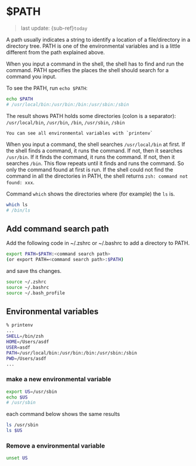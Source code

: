 # $PATH
> last update: {sub-ref}`today`
<div style="width: 790px;"></div>


A path usually indicates a string to identify a location of a file/directory in a directory tree.
PATH is one of the environmental variables and is a little different from the path explained above.

When you input a command in the shell, the shell has to find and run the command. PATH specifies the places the shell should search for a command you input.

To see the PATH, run `echo $PATH`:
```bash
echo $PATH
# /usr/local/bin:/usr/bin:/bin:/usr/sbin:/sbin
```
The result shows PATH holds some directories (colon is a separator): `/usr/local/bin`, `/usr/bin`, `/bin`, `/usr/sbin`, `/sbin`

```{tip}
You can see all environmental variables with `printenv`
```

When you input a command, the shell searches `/usr/local/bin` at first. If the shell finds a command, it runs the command. If not, then it searches `/usr/bin`. If it finds the command, it runs the command. If not, then it searches `/bin`. This flow repeats until it finds and runs the command. So only the command found at first is run. If the shell could not find the command in all the directories in PATH, the shell returns `zsh: command not found: xxx`.


Command `which` shows the directories where (for example) the `ls` is.
```bash
which ls
# /bin/ls
```

## Add command search path

Add the following code in ~/.zshrc or ~/.bashrc to add a directory to PATH.
```bash
export PATH=$PATH:<command search path>
(or export PATH=<command search path>:$PATH)
```

and save ths changes.
```bash
source ~/.zshrc
source ~/.bashrc
source ~/.bash_profile
```

## Environmental variables

```bash
% printenv
...
SHELL=/bin/zsh
HOME=/Users/asdf
USER=asdf
PATH=/usr/local/bin:/usr/bin:/bin:/usr/sbin:/sbin
PWD=/Users/asdf
...
```

### make a new environmental variable
```bash
export US=/usr/sbin
echo $US
# /usr/sbin
```

each command below shows the same results
```bash
ls /usr/sbin
ls $US
```

### Remove a environmental variable
```bash
unset US
```








